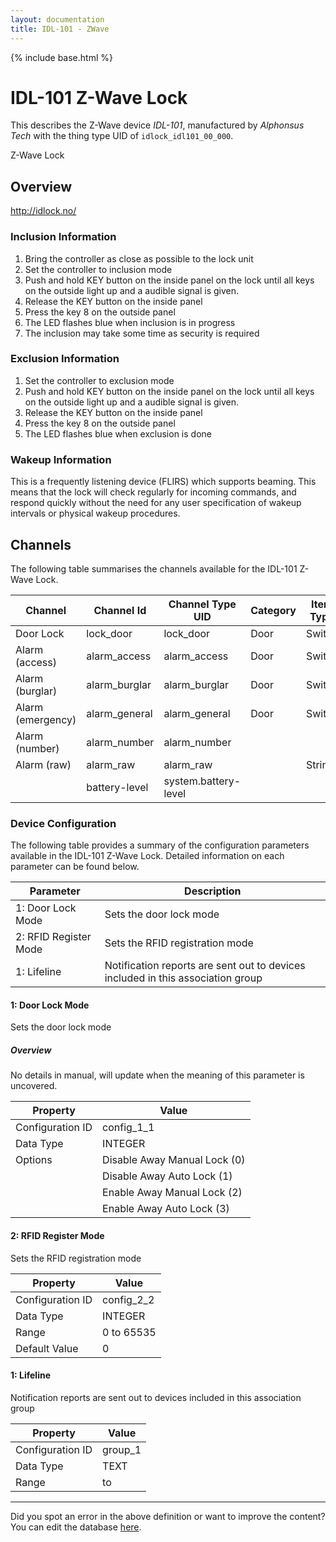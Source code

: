 ```yaml
---
layout: documentation
title: IDL-101 - ZWave
---
```


{% include base.html %}

# IDL-101 Z-Wave Lock

This describes the Z-Wave device *IDL-101*, manufactured by *Alphonsus Tech* with the thing type UID of ```idlock_idl101_00_000```. 

Z-Wave Lock  


## Overview 

http://idlock.no/

  


### Inclusion Information 

1.  Bring the controller as close as possible to the lock unit
2.  Set the controller to inclusion mode
3.  Push and hold KEY button on the inside panel on the lock until all keys on the outside light up and a audible signal is given.
4.  Release the KEY button on the inside panel
5.  Press the key 8 on the outside panel
6.  The LED flashes blue when inclusion is in progress
7.  The inclusion may take some time as security is required

  


### Exclusion Information 

1.  Set the controller to exclusion mode
2.  Push and hold KEY button on the inside panel on the lock until all keys on the outside light up and a audible signal is given.
3.  Release the KEY button on the inside panel
4.  Press the key 8 on the outside panel
5.  The LED flashes blue when exclusion is done

  


### Wakeup Information 

This is a frequently listening device (FLIRS) which supports beaming. This means that the lock will check regularly for incoming commands, and respond quickly without the need for any user specification of wakeup intervals or physical wakeup procedures.


## Channels
The following table summarises the channels available for the IDL-101 Z-Wave Lock.

| Channel | Channel Id | Channel Type UID | Category | Item Type |
|---------|------------|------------------|----------|-----------|
| Door Lock | lock_door | lock_door | Door | Switch |
| Alarm (access) | alarm_access | alarm_access | Door | Switch |
| Alarm (burglar) | alarm_burglar | alarm_burglar | Door | Switch |
| Alarm (emergency) | alarm_general | alarm_general | Door | Switch |
| Alarm (number) | alarm_number | alarm_number |  |  |
| Alarm (raw) | alarm_raw | alarm_raw |  | String |
|  | battery-level | system.battery-level |  |  |


### Device Configuration
The following table provides a summary of the configuration parameters available in the IDL-101 Z-Wave Lock.
Detailed information on each parameter can be found below.

| Parameter   | Description |
|-------------|-------------|
| 1: Door Lock Mode | Sets the door lock mode |
| 2: RFID Register Mode | Sets the RFID registration mode |
| 1: Lifeline | Notification reports are sent out to devices included in this association group |


#### 1: Door Lock Mode

Sets the door lock mode  


##### Overview 

No details in manual, will update when the meaning of this parameter is uncovered.


| Property         | Value    |
|------------------|----------|
| Configuration ID | config_1_1 |
| Data Type        | INTEGER || Default Value | 1 |
| Options | Disable Away Manual Lock (0) |
|  | Disable Away Auto Lock (1) |
|  | Enable Away Manual Lock (2) |
|  | Enable Away Auto Lock (3) |


#### 2: RFID Register Mode

Sets the RFID registration mode


| Property         | Value    |
|------------------|----------|
| Configuration ID | config_2_2 |
| Data Type        | INTEGER |
| Range | 0 to 65535 |
| Default Value | 0 |


#### 1: Lifeline

Notification reports are sent out to devices included in this association group


| Property         | Value    |
|------------------|----------|
| Configuration ID | group_1 |
| Data Type        | TEXT |
| Range |  to  |


---

Did you spot an error in the above definition or want to improve the content?
You can edit the database [here](http://www.cd-jackson.com/index.php/zwave/zwave-device-database/zwave-device-list/devicesummary/384).
